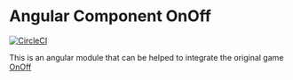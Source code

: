 # Angular Component OnOff
[![CircleCI](https://circleci.com/gh/Nexucis/ng-onoff.svg?style=shield)](https://circleci.com/gh/Nexucis/ng-onoff)

This is an angular module that can be helped to integrate the original game [OnOff](https://github.com/starzonmyarmz/js13k-2018)
